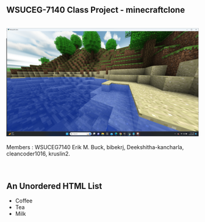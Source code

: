 <h2>WSUCEG-7140 Class Project - minecraftclone</h2></br>
<img src="Screenshot.png"></br></br>
Members : WSUCEG7140 Erik M. Buck, bibekrj, Deekshitha-kancharla, cleancoder1016, kruslin2.</br></br></br>
<h2>An Unordered HTML List</h2>

<ul>
  <li>Coffee</li>
  <li>Tea</li>
  <li>Milk</li>
</ul>  




